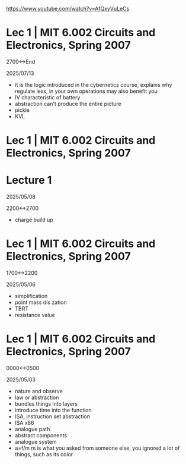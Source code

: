 https://www.youtube.com/watch?v=AfQxyVuLeCs

# Lec 1 | MIT 6.002 Circuits and Electronics, Spring 2007

2700<->End

2025/07/13

- it is the logic introduced in the cybernetics course, explains why regulate less, in your own operations may also benefit you
- IV characteristic of battery
- abstraction can't produce the entire picture
- pickle
- KVL

# Lec 1 | MIT 6.002 Circuits and Electronics, Spring 2007

# Lecture 1

2025/05/08

2200<->2700

- charge build up

# Lec 1 | MIT 6.002 Circuits and Electronics, Spring 2007

1700<->2200

2025/05/06

- simplification
- point mass dis zation
- TBRT
- resistance value

# Lec 1 | MIT 6.002 Circuits and Electronics, Spring 2007

0000<->0500

2025/05/03

- nature and observe
- law or abstraction
- bundles things into layers
- introduce time into the function
- ISA, instruction set abstraction
- ISA x86
- analogue path
- abstract components
- analogue system
- a=f/m m is what you asked from someone else, you ignored a lot of things, such as its color
